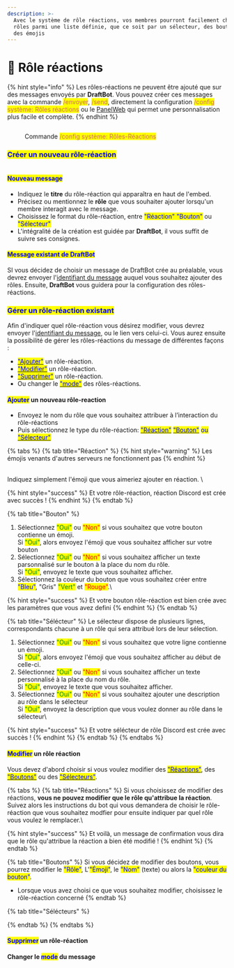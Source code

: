 ```yaml
---
description: >-
  Avec le système de rôle réactions, vos membres pourront facilement choisir des
  rôles parmi une liste définie, que ce soit par un sélecteur, des boutons, ou
  des émojis
---
```


# 🔘 Rôle réactions

{% hint style="info" %}
Les rôles-réactions ne peuvent être ajouté que sur des messages envoyés par **DraftBot**. Vous pouvez créer ces messages avec la commande <mark style="color: #cd6e57;">/envoyer</mark>, <mark style="color: #cd6e57;">/send</mark>, directement la configuration <mark style="color: #cd6e57;">/config système: Rôles réactions</mark> ou le [PanelWeb](https://www.draftbot.fr/dashboard) qui permet une personnalisation plus facile et complète.
{% endhint %}

<figure><img src="../../.gitbook/assets/Rôles réactions.png" alt=""><figcaption><p>Commande <mark style="color: #cd6e57;">/config système: Rôles-Réactions</mark></p></figcaption></figure>

### <mark style="color:blue;">Créer un nouveau rôle-réaction</mark>

<figure><img src="../../.gitbook/assets/Créer un rôle-réaction.png" alt=""><figcaption></figcaption></figure>

#### <mark style="color:blue;">Nouveau message</mark>

* Indiquez le **titre** du rôle-réaction qui apparaîtra en haut de l'embed.
* Précisez ou mentionnez le **rôle** que vous souhaiter ajouter lorsqu'un membre interagit avec le message.
* Choisissez le format du rôle-réaction, entre <mark style="color:blue;">"Réaction" "Bouton"</mark> ou <mark style="color:blue;">"Sélecteur"</mark>
* L'intégralité de la création est guidée par **DraftBot**, il vous suffit de suivre ses consignes.

#### <mark style="color:blue;">Message existant de DraftBot</mark>

SI vous décidez de choisir un message de DraftBot crée au préalable, vous devrez envoyer l'[identifiant du message](../../autres/recuperer-un-identifiant.md#message) auquel vous souhaitez ajouter des rôles. Ensuite, **DraftBot** vous guidera pour la configuration des rôles-réactions.



### <mark style="color:blue;">Gérer un rôle-réaction existant</mark>

Afin d'indiquer quel rôle-réaction vous désirez modifier, vous devrez envoyer l'[identifiant du message](../../autres/recuperer-un-identifiant.md#message), ou le lien vers celui-ci. Vous aurez ensuite la possibilité de gérer les rôles-réactions du message de différentes façons :

* <mark style="color:blue;"></mark>[<mark style="color:blue;">"Ajouter"</mark>](role-reactions.md#ajouter-un-nouveau-role-reaction) un rôle-réaction.
* <mark style="color:blue;"></mark>[<mark style="color:blue;">"Modifier"</mark>](role-reactions.md#modifier-un-role-reaction) un rôle-réaction.
* <mark style="color:blue;"></mark>[<mark style="color:blue;">"Supprimer"</mark>](role-reactions.md#supprimer-un-role-reaction) un rôle-réaction.
* Ou changer le [<mark style="color:blue;">"mode"</mark>](role-reactions.md#changer-le-mode-du-message) des rôles-réactions.

#### <mark style="color:blue;">Ajouter</mark> un nouveau rôle-reaction

* Envoyez le nom du rôle que vous souhaitez attribuer à l’interaction du rôle-réactions
* Puis sélectionnez le type du rôle-réaction: [<mark style="color:blue;">"Réaction"</mark>](role-reactions.md#reaction) [<mark style="color:blue;">"Bouton"</mark>](role-reactions.md#bouton) <mark style="color:blue;">ou</mark> [<mark style="color:blue;">"Sélecteur"</mark>](role-reactions.md#selecteur)<mark style="color:blue;"></mark>

{% tabs %}
{% tab title="Réaction" %}
{% hint style="warning" %}
Les émojis venants d'autres serveurs ne fonctionnent pas
{% endhint %}

\
Indiquez simplement l'émoji que vous aimeriez ajouter en réaction. \


{% hint style="success" %}
Et votre rôle-réaction, réaction Discord est crée avec succès !
{% endhint %}
{% endtab %}

{% tab title="Bouton" %}
1. Sélectionnez <mark style="color:green;">"Oui"</mark> ou <mark style="color:red;">"Non"</mark> si vous souhaitez que votre bouton contienne un émoji. \
   Si <mark style="color:green;">"Oui"</mark>, alors envoyez l'émoji que vous souhaitez afficher sur votre bouton
2. Sélectionnez <mark style="color:green;">"Oui"</mark> ou <mark style="color:red;">"Non"</mark> si vous souhaitez afficher un texte parsonnalisé sur le bouton à la place du nom du rôle. \
   Si <mark style="color:green;">"Oui"</mark>, envoyez le texte que vous souhaitez afficher.
3. Sélectionnez la couleur du bouton que vous souhaitez créer entre <mark style="color:blue;">"Bleu"</mark>, "Gris" <mark style="color:green;">"Vert"</mark> et <mark style="color:red;">"Rouge"</mark>.\


{% hint style="success" %}
Et votre bouton rôle-réaction est bien crée avec les paramètres que vous avez defini&#x20;
{% endhint %}
{% endtab %}

{% tab title="Sélécteur" %}
Le sélecteur dispose de plusieurs lignes, correspondants chacune à un rôle qui sera attribué lors de leur sélection.

1. Sélectionnez <mark style="color:green;">"Oui"</mark> ou <mark style="color:red;">"Non"</mark> si vous souhaitez que votre ligne contienne un émoji. \
   Si <mark style="color:green;">"Oui"</mark>, alors envoyez l'émoji que vous souhaitez afficher au début de celle-ci.
2. Sélectionnez <mark style="color:green;">"Oui"</mark> ou <mark style="color:red;">"Non"</mark> si vous souhaitez afficher un texte personnalisé à la place du nom du rôle. \
   Si <mark style="color:green;">"Oui"</mark>, envoyez le texte que vous souhaitez afficher.
3. Sélectionnez <mark style="color:green;">"Oui"</mark> ou <mark style="color:red;">"Non"</mark> si vous souhaitez ajouter une description au rôle dans le sélecteur\
   Si <mark style="color:green;">"Oui"</mark>, envoyez la description que vous voulez donner au rôle dans le sélecteur\


{% hint style="success" %}
Et votre sélécteur de rôle Discord est crée avec succès !
{% endhint %}
{% endtab %}
{% endtabs %}

#### <mark style="color:blue;">Modifier</mark> un rôle réaction

Vous devez d'abord choisir si vous voulez modifier des <mark style="color:blue;"></mark> [<mark style="color:blue;">"Réactions"</mark>](role-reactions.md#emoji), des <mark style="color:blue;"></mark> [<mark style="color:blue;">"Boutons"</mark>](role-reactions.md#nom) ou des [<mark style="color:blue;">"Sélecteurs"</mark>](role-reactions.md#couleur-du-bouton).

{% tabs %}
{% tab title="Réactions" %}
Si vous choisissez de modifier des réactions, **vous ne pouvez modifier que le rôle qu'attribue la réaction**. Suivez alors les instructions du bot qui vous demandera de choisir le rôle-réaction que vous souhaitez modfier pour ensuite indiquer par quel rôle vous voulez le remplacer.\


{% hint style="success" %}
Et voilà, un message de confirmation vous dira que le rôle qu'attribue la réaction a bien été modifié !
{% endhint %}
{% endtab %}

{% tab title="Boutons" %}
Si vous décidez de modifier des boutons, vous pourrez modifier le <mark style="color:blue;">"Rôle"</mark>, L'<mark style="color:blue;">"Émoji"</mark>, le <mark style="color:blue;">"Nom"</mark> (texte) ou alors la <mark style="color:blue;">"couleur du bouton"</mark>.

* Lorsque vous avez choisi ce que vous souhaitez modifier, choisissez le rôle-réaction concerné
{% endtab %}

{% tab title="Sélécteurs" %}

{% endtab %}
{% endtabs %}

#### <mark style="color:blue;">Supprimer</mark> un rôle-réaction

#### Changer le <mark style="color:blue;">mode</mark> du message

